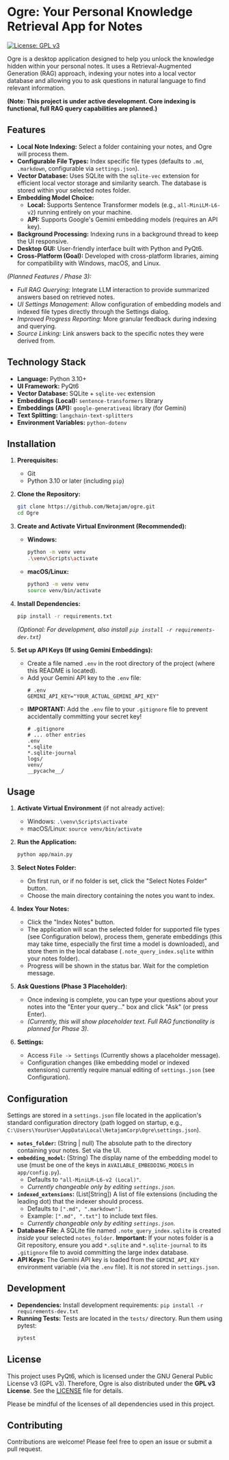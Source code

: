 # Ogre: Your Personal Knowledge Retrieval App for Notes

[![License: GPL v3](https://img.shields.io/badge/License-GPLv3-blue.svg)](https://www.gnu.org/licenses/gpl-3.0)

Ogre is a desktop application designed to help you unlock the knowledge hidden within your personal notes. It uses a Retrieval-Augmented Generation (RAG) approach, indexing your notes into a local vector database and allowing you to ask questions in natural language to find relevant information.

**(Note: This project is under active development. Core indexing is functional, full RAG query capabilities are planned.)**

## Features

*   **Local Note Indexing:** Select a folder containing your notes, and Ogre will process them.
*   **Configurable File Types:** Index specific file types (defaults to `.md`, `.markdown`, configurable via `settings.json`).
*   **Vector Database:** Uses SQLite with the `sqlite-vec` extension for efficient local vector storage and similarity search. The database is stored within your selected notes folder.
*   **Embedding Model Choice:**
    *   **Local:** Supports Sentence Transformer models (e.g., `all-MiniLM-L6-v2`) running entirely on your machine.
    *   **API:** Supports Google's Gemini embedding models (requires an API key).
*   **Background Processing:** Indexing runs in a background thread to keep the UI responsive.
*   **Desktop GUI:** User-friendly interface built with Python and PyQt6.
*   **Cross-Platform (Goal):** Developed with cross-platform libraries, aiming for compatibility with Windows, macOS, and Linux.

*(Planned Features / Phase 3):*
*   *Full RAG Querying:* Integrate LLM interaction to provide summarized answers based on retrieved notes.
*   *UI Settings Management:* Allow configuration of embedding models and indexed file types directly through the Settings dialog.
*   *Improved Progress Reporting:* More granular feedback during indexing and querying.
*   *Source Linking:* Link answers back to the specific notes they were derived from.

## Technology Stack

*   **Language:** Python 3.10+
*   **UI Framework:** PyQt6
*   **Vector Database:** SQLite + `sqlite-vec` extension
*   **Embeddings (Local):** `sentence-transformers` library
*   **Embeddings (API):** `google-generativeai` library (for Gemini)
*   **Text Splitting:** `langchain-text-splitters`
*   **Environment Variables:** `python-dotenv`

## Installation

1.  **Prerequisites:**
    *   Git
    *   Python 3.10 or later (including `pip`)

2.  **Clone the Repository:**
    ```bash
    git clone https://github.com/Netajam/ogre.git
    cd Ogre
    ```

3.  **Create and Activate Virtual Environment (Recommended):**
    *   **Windows:**
        ```bash
        python -m venv venv
        .\venv\Scripts\activate
        ```
    *   **macOS/Linux:**
        ```bash
        python3 -m venv venv
        source venv/bin/activate
        ```

4.  **Install Dependencies:**
    ```bash
    pip install -r requirements.txt
    ```
    *(Optional: For development, also install `pip install -r requirements-dev.txt`)*

5.  **Set up API Keys (If using Gemini Embeddings):**
    *   Create a file named `.env` in the root directory of the project (where this README is located).
    *   Add your Gemini API key to the `.env` file:
        ```dotenv
        # .env
        GEMINI_API_KEY="YOUR_ACTUAL_GEMINI_API_KEY"
        ```
    *   **IMPORTANT:** Add the `.env` file to your `.gitignore` file to prevent accidentally committing your secret key!
        ```gitignore
        # .gitignore
        # ... other entries
        .env
        *.sqlite
        *.sqlite-journal
        logs/
        venv/
        __pycache__/
        ```

## Usage

1.  **Activate Virtual Environment** (if not already active):
    *   Windows: `.\venv\Scripts\activate`
    *   macOS/Linux: `source venv/bin/activate`

2.  **Run the Application:**
    ```bash
    python app/main.py
    ```

3.  **Select Notes Folder:**
    *   On first run, or if no folder is set, click the "Select Notes Folder" button.
    *   Choose the main directory containing the notes you want to index.

4.  **Index Your Notes:**
    *   Click the "Index Notes" button.
    *   The application will scan the selected folder for supported file types (see Configuration below), process them, generate embeddings (this may take time, especially the first time a model is downloaded), and store them in the local database (`.note_query_index.sqlite` within your notes folder).
    *   Progress will be shown in the status bar. Wait for the completion message.

5.  **Ask Questions (Phase 3 Placeholder):**
    *   Once indexing is complete, you can type your questions about your notes into the "Enter your query..." box and click "Ask" (or press Enter).
    *   *(Currently, this will show placeholder text. Full RAG functionality is planned for Phase 3).*

6.  **Settings:**
    *   Access `File -> Settings` (Currently shows a placeholder message).
    *   Configuration changes (like embedding model or indexed extensions) currently require manual editing of `settings.json` (see Configuration).

## Configuration

Settings are stored in a `settings.json` file located in the application's standard configuration directory (path logged on startup, e.g., `C:\Users\YourUser\AppData\Local\NetajamCorp\Ogre\settings.json`).

*   **`notes_folder`:** (String | null) The absolute path to the directory containing your notes. Set via the UI.
*   **`embedding_model`:** (String) The display name of the embedding model to use (must be one of the keys in `AVAILABLE_EMBEDDING_MODELS` in `app/config.py`).
    *   Defaults to `"all-MiniLM-L6-v2 (Local)"`.
    *   *Currently changeable only by editing `settings.json`.*
*   **`indexed_extensions`:** (List[String]) A list of file extensions (including the leading dot) that the indexer should process.
    *   Defaults to `[".md", ".markdown"]`.
    *   Example: `[".md", ".txt"]` to include text files.
    *   *Currently changeable only by editing `settings.json`.*
*   **Database File:** A SQLite file named `.note_query_index.sqlite` is created *inside* your selected `notes_folder`. **Important:** If your notes folder is a Git repository, ensure you add `*.sqlite` and `*.sqlite-journal` to its `.gitignore` file to avoid committing the large index database.
*   **API Keys:** The Gemini API key is loaded from the `GEMINI_API_KEY` environment variable (via the `.env` file). It is *not* stored in `settings.json`.

## Development

*   **Dependencies:** Install development requirements: `pip install -r requirements-dev.txt`
*   **Running Tests:** Tests are located in the `tests/` directory. Run them using pytest:
    ```bash
    pytest
    ```

## License

This project uses PyQt6, which is licensed under the GNU General Public License v3 (GPL v3). Therefore, Ogre is also distributed under the **GPL v3 License**. See the [LICENSE](LICENSE) file for details.

Please be mindful of the licenses of all dependencies used in this project.

## Contributing

Contributions are welcome! Please feel free to open an issue or submit a pull request. 